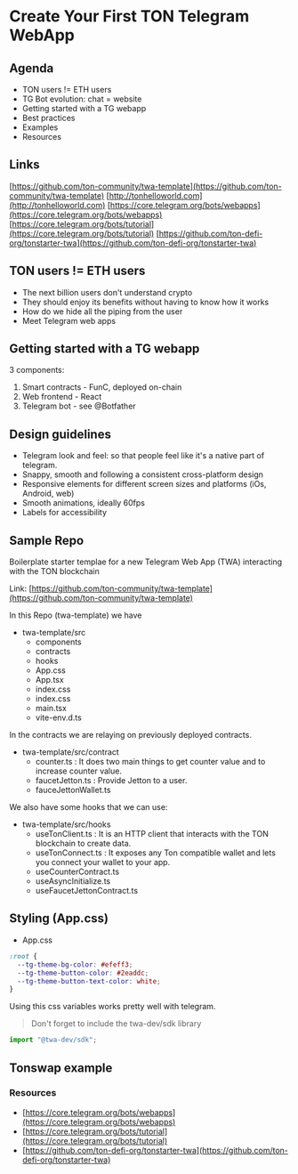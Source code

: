 # Create Your First TON Telegram WebApp

## Agenda

- TON users != ETH users
- TG Bot evolution: chat = website
- Getting started with a TG webapp
- Best practices
- Examples
- Resources

## Links 

[https://github.com/ton-community/twa-template](https://github.com/ton-community/twa-template)
[http://tonhelloworld.com](http://tonhelloworld.com)
[https://core.telegram.org/bots/webapps](https://core.telegram.org/bots/webapps)
[https://core.telegram.org/bots/tutorial](https://core.telegram.org/bots/tutorial)
[https://github.com/ton-defi-org/tonstarter-twa](https://github.com/ton-defi-org/tonstarter-twa)


## TON users != ETH users

- The next billion users don't understand crypto
- They should enjoy its benefits without having to know how it works
- How do we hide all the piping from the user
- Meet Telegram web apps

## Getting started with a TG webapp

3 components:

  1. Smart contracts - FunC, deployed on-chain
  2. Web frontend - React
  3. Telegram bot - see @Botfather


## Design guidelines

- Telegram look and feel: so that people feel like it's a native part of telegram.
- Snappy, smooth and following a consistent cross-platform design
- Responsive elements for different screen sizes and platforms (iOs, Android, web)
- Smooth animations, ideally 60fps
- Labels for accessibility

## Sample Repo

Boilerplate starter templae for a new Telegram Web App (TWA) interacting with the TON blockchain

Link: [https://github.com/ton-community/twa-template](https://github.com/ton-community/twa-template)


In this Repo (twa-template) we have 

- twa-template/src
  - components
  - contracts
  - hooks
  - App.css
  - App.tsx
  - index.css
  - index.css
  - main.tsx
  - vite-env.d.ts

In the contracts we are relaying on previously deployed contracts.

- twa-template/src/contract
  - counter.ts : It does two main things to get counter value and to increase counter value.
  - faucetJetton.ts : Provide Jetton to a user.
  - fauceJettonWallet.ts

We also have some hooks that we can use:

- twa-template/src/hooks
  - useTonClient.ts : It is an HTTP client that interacts with the TON blockchain to create data.
  - useTonConnect.ts : It exposes any Ton compatible wallet and lets you connect your wallet to your app.
  - useCounterContract.ts
  - useAsyncInitialize.ts
  - useFaucetJettonContract.ts


## Styling (App.css)

- App.css

```css
:root {
  --tg-theme-bg-color: #efeff3;
  --tg-theme-button-color: #2eaddc;
  --tg-theme-button-text-color: white;
}
```

Using this css variables works pretty well with telegram.


> Don't forget to include the twa-dev/sdk library

```ts
import "@twa-dev/sdk";
```

## Tonswap example

### Resources

- [https://core.telegram.org/bots/webapps](https://core.telegram.org/bots/webapps)
- [https://core.telegram.org/bots/tutorial](https://core.telegram.org/bots/tutorial)
- [https://github.com/ton-defi-org/tonstarter-twa](https://github.com/ton-defi-org/tonstarter-twa)


